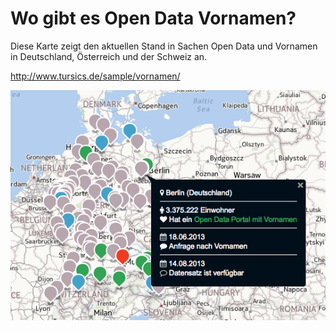 ﻿Wo gibt es Open Data Vornamen?
==============================

Diese Karte zeigt den aktuellen Stand in Sachen Open Data und Vornamen in Deutschland, Österreich und der Schweiz an.

http://www.tursics.de/sample/vornamen/

![Preview](https://raw.githubusercontent.com/tursics/NameYourBabe/master/map/images/facebookimage.png)
